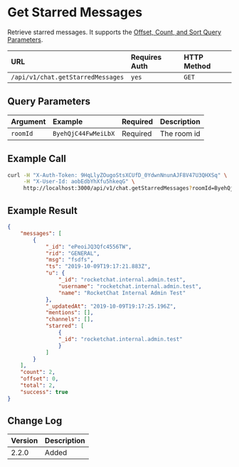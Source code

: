 # Get Starred Messages

Retrieve starred messages. It supports the [Offset, Count, and Sort Query Parameters](../../offset-and-count-and-sort-info/).

| URL | Requires Auth | HTTP Method |
| :--- | :--- | :--- |
| `/api/v1/chat.getStarredMessages` | `yes` | `GET` |

## Query Parameters

| Argument | Example | Required | Description |
| :--- | :--- | :--- | :--- |
| `roomId` | `ByehQjC44FwMeiLbX` | Required | The room id |

## Example Call

```bash
curl -H "X-Auth-Token: 9HqLlyZOugoStsXCUfD_0YdwnNnunAJF8V47U3QHXSq" \
     -H "X-User-Id: aobEdbYhXfu5hkeqG" \
     http://localhost:3000/api/v1/chat.getStarredMessages?roomId=ByehQjC44FwMeiLbX
```

## Example Result

```json
{
    "messages": [
		{
			"_id": "ePeoiJQ3Qfc4556TW",
			"rid": "GENERAL",
			"msg": "fsdfs",
			"ts": "2019-10-09T19:17:21.883Z",
			"u": {
				"_id": "rocketchat.internal.admin.test",
				"username": "rocketchat.internal.admin.test",
				"name": "RocketChat Internal Admin Test"
			},
			"_updatedAt": "2019-10-09T19:17:25.196Z",
			"mentions": [],
			"channels": [],
			"starred": [
				{
				"_id": "rocketchat.internal.admin.test"
				}
			]
		}
    ],
    "count": 2,
    "offset": 0,
    "total": 2,
    "success": true
}
```

## Change Log

| Version | Description |
| :---- | :---- |
| 2.2.0 | Added |
